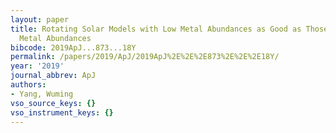 ```yaml
---
layout: paper
title: Rotating Solar Models with Low Metal Abundances as Good as Those with High
  Metal Abundances
bibcode: 2019ApJ...873...18Y
permalink: /papers/2019/ApJ/2019ApJ%2E%2E%2E873%2E%2E%2E18Y/
year: '2019'
journal_abbrev: ApJ
authors:
- Yang, Wuming
vso_source_keys: {}
vso_instrument_keys: {}
---
```

